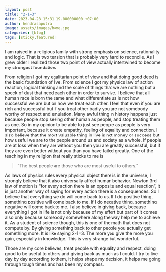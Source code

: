 ```yaml
---
layout: post
title: "2-1=3"
date: 2023-04-28 15:31:19.000000000 +07:00
author: hendrasaputra
image: assets/images/home.jpg
categories: [blog]
tags: [sticky,featured]
---
```

I am raised in a religious family with strong emphasis on science, rationality and logic. That is two tension that is probably very hard to reconcile. As I grew older I realized those two point of view actually intertwined to become my strongest foundation.


From religion I got my egalitarian point of view and that doing good deed is the basic foundation of live. From science I got my physics law of action reaction, logical thinking and the scale of things that we are nothing but a speck of dust that need each other in order to survive. I believe that all human race is born the same and what differentiate us is not how successful we are but on how we treat each other. I feel that even if you are rich and successful but if you treat other badly you are not somebody worthy of respect and emulation. Many awful thing in history happens just because people stop seeing other human as people, and stop treating them as one. So in my opinion to be able to just see people as people is very important, because it create empathy, feeling of equality and connection. I also believe that the most valuable thing in live is not money or success but how useful we are to the people around us and society as a whole. If people are at loss when they are without you then you are greatly successful, but if they are even better without you than you have failed greatly. One of the teaching in my religion that really sticks to me is 

> ”The best people are those who are most useful to others.”


As laws of physics rules every physical object there is in the universe, I strongly believe that it also universally affect human behavior. Newton 3rd law of motion is “for every action there is an opposite and equal reaction”, it is just another way of saying for every action there is a consequences. So I believe that everything we do will come back to us. If I do positive thing, something positive will come back to me. If I do negative thing, something negative will come back to me. I also believe in giving back, because everything I got in life is not only because of my effort but part of it comes also only because somebody somewhere along the way help me to achieve it. As a student of science though, this is one of the math that does not compute by. By giving something back to other people you actually get something more. It is like saying 2-1=3. The more you give the more you gain, especially in knowledge. This is very strange but wonderful.


Those are my core believes, treat people with equality and respect, doing good to be useful to others and giving back as much as I could. I try to live day by day according to them, it helps shape my decision, it helps me going through tough times and has been my compass.